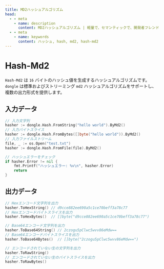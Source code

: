 ```yaml
---
title: MD2ハッシュアルゴリズム
head:
  - - meta
    - name: description
      content: MD2ハッシュアルゴリズム | 軽量で、セマンティックで、開発者フレンドリーなgolang エンコード&暗号ライブラリ
  - - meta
    - name: keywords
      content: ハッシュ, hash, md2, hash-md2
---
```


# Hash-Md2

`Hash-Md2` は `16` バイトのハッシュ値を生成するハッシュアルゴリズムです。`dongle` は標準およびストリーミング `md2` ハッシュアルゴリズムをサポートし、複数の出力形式を提供します。

## 入力データ

```go
// 入力文字列
hasher := dongle.Hash.FromString("hello world").ByMd2()
// 入力バイトスライス
hasher := dongle.Hash.FromBytes([]byte("hello world")).ByMd2()
// 入力ファイルストリーム
file, _ := os.Open("test.txt")
hasher := dongle.Hash.FromFile(file).ByMd2()

// ハッシュエラーをチェック
if hasher.Error != nil {
	fmt.Printf("ハッシュエラー: %v\n", hasher.Error)
	return
}
```

## 出力データ

```go
// Hexエンコード文字列を出力
hasher.ToHexString() // d9cce882ee690a5c1ce70beff3a78c77
// Hexエンコードバイトスライスを出力
hasher.ToHexBytes()  // []byte("d9cce882ee690a5c1ce70beff3a78c77")

// Base64エンコード文字列を出力
hasher.ToBase64String() // 2czogu5pClwc5wvv86eMdw==
// Base64エンコードバイトスライスを出力
hasher.ToBase64Bytes()  // []byte("2czogu5pClwc5wvv86eMdw==")

// エンコードされていない生の文字列を出力
hasher.ToRawString()
// エンコードされていない生のバイトスライスを出力
hasher.ToRawBytes()
```